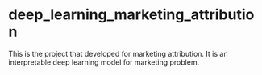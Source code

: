 # deep_learning_marketing_attribution
This is the project that developed for marketing attribution. It is an interpretable deep learning model for marketing problem.
